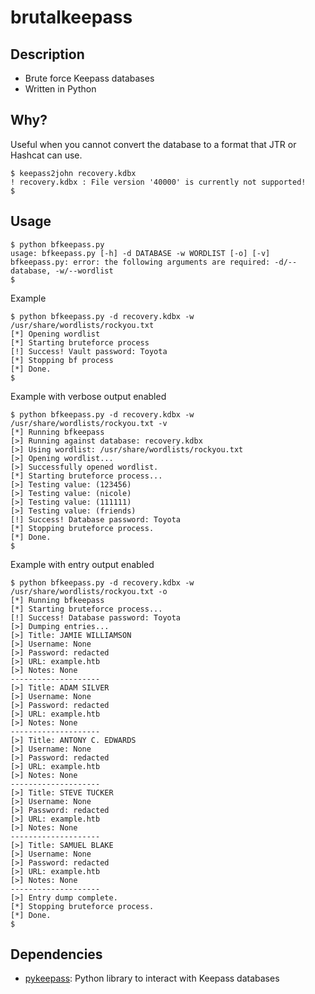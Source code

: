 # brutalkeepass
## Description
- Brute force Keepass databases
- Written in Python  
## Why?
Useful when you cannot convert the database to a format that JTR or Hashcat can use.
```
$ keepass2john recovery.kdbx 
! recovery.kdbx : File version '40000' is currently not supported!
$
```
## Usage
```
$ python bfkeepass.py 
usage: bfkeepass.py [-h] -d DATABASE -w WORDLIST [-o] [-v]
bfkeepass.py: error: the following arguments are required: -d/--database, -w/--wordlist
$ 
```
Example
```
$ python bfkeepass.py -d recovery.kdbx -w /usr/share/wordlists/rockyou.txt
[*] Opening wordlist
[*] Starting bruteforce process
[!] Success! Vault password: Toyota
[*] Stopping bf process
[*] Done.
$ 
```
Example with verbose output enabled
```
$ python bfkeepass.py -d recovery.kdbx -w /usr/share/wordlists/rockyou.txt -v
[*] Running bfkeepass
[>] Running against database: recovery.kdbx
[>] Using wordlist: /usr/share/wordlists/rockyou.txt
[>] Opening wordlist...
[>] Successfully opened wordlist.
[*] Starting bruteforce process...
[>] Testing value: (123456)
[>] Testing value: (nicole)
[>] Testing value: (111111)
[>] Testing value: (friends)
[!] Success! Database password: Toyota
[*] Stopping bruteforce process.
[*] Done.
$ 
```
Example with entry output enabled
```
$ python bfkeepass.py -d recovery.kdbx -w /usr/share/wordlists/rockyou.txt -o
[*] Running bfkeepass
[*] Starting bruteforce process...
[!] Success! Database password: Toyota
[>] Dumping entries...
[>] Title: JAMIE WILLIAMSON
[>] Username: None
[>] Password: redacted
[>] URL: example.htb
[>] Notes: None
--------------------
[>] Title: ADAM SILVER
[>] Username: None
[>] Password: redacted
[>] URL: example.htb
[>] Notes: None
--------------------
[>] Title: ANTONY C. EDWARDS
[>] Username: None
[>] Password: redacted
[>] URL: example.htb
[>] Notes: None
--------------------
[>] Title: STEVE TUCKER
[>] Username: None
[>] Password: redacted
[>] URL: example.htb
[>] Notes: None
--------------------
[>] Title: SAMUEL BLAKE
[>] Username: None
[>] Password: redacted
[>] URL: example.htb
[>] Notes: None
--------------------
[>] Entry dump complete.
[*] Stopping bruteforce process.
[*] Done.
$
```
## Dependencies
- [pykeepass](https://github.com/libkeepass/pykeepass): Python library to interact with Keepass databases
